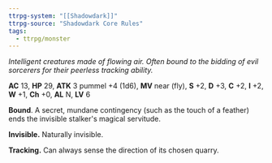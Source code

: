 ```yaml
---
ttrpg-system: "[[Shadowdark]]"
ttrpg-source: "Shadowdark Core Rules"
tags:
  - ttrpg/monster
---
```


_Intelligent creatures made of flowing air. Often bound to the bidding of evil sorcerers for their peerless tracking ability._

**AC** 13, **HP** 29, **ATK** 3 pummel +4 (1d6), **MV** near (fly), **S** +2, **D** +3, **C** +2, **I** +2, **W** +1, **Ch** +0, **AL** N, **LV** 6

**Bound**. A secret, mundane contingency (such as the touch of a feather) ends the invisible stalker's magical servitude. 

**Invisible.** Naturally invisible. 

**Tracking.** Can always sense the direction of its chosen quarry.


